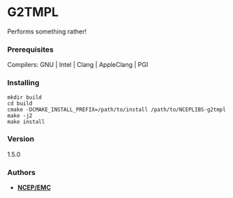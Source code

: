 # G2TMPL

Performs something rather!


### Prerequisites

Compilers: GNU | Intel | Clang | AppleClang | PGI


### Installing

```
mkdir build
cd build
cmake -DCMAKE_INSTALL_PREFIX=/path/to/install /path/to/NCEPLIBS-g2tmpl
make -j2
make install
```


### Version

1.5.0


### Authors

* **[NCEP/EMC](NCEP.List.EMC.nceplibs.Developers@noaa.gov)**
